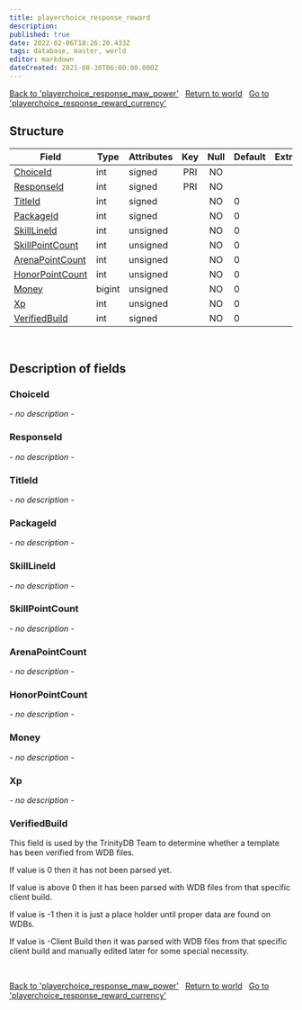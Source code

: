 ```yaml
---
title: playerchoice_response_reward
description: 
published: true
date: 2022-02-06T18:26:20.433Z
tags: database, master, world
editor: markdown
dateCreated: 2021-08-30T06:00:00.000Z
---
```


<a href="https://trinitycore.info/en/database/master/world/playerchoice_response_maw_power" class="mt-5 v-btn v-btn--depressed v-btn--flat v-btn--outlined theme--light v-size--default darkblue--text text--lighten-3"><span class="v-btn__content"><i aria-hidden="true" class="v-icon notranslate v-icon--left mdi mdi-arrow-left theme--light"></i><span>Back to 'playerchoice_response_maw_power'</span></span></a>&nbsp;&nbsp;&nbsp;<a href="https://trinitycore.info/en/database/master/world/home" class="mt-5 v-btn v-btn--depressed v-btn--flat v-btn--outlined theme--light v-size--default darkblue--text text--lighten-3"><span class="v-btn__content"><i aria-hidden="true" class="v-icon notranslate v-icon--left mdi mdi-home-outline theme--light"></i><span>Return to world</span></span></a>&nbsp;&nbsp;&nbsp;<a href="https://trinitycore.info/en/database/master/world/playerchoice_response_reward_currency" class="mt-5 v-btn v-btn--depressed v-btn--flat v-btn--outlined theme--light v-size--default darkblue--text text--lighten-3"><span class="v-btn__content"><span>Go to 'playerchoice_response_reward_currency'</span><i aria-hidden="true" class="v-icon notranslate v-icon--right mdi mdi-arrow-right theme--light"></i></span></a>

## Structure

| Field | Type | Attributes | Key | Null | Default | Extra | Comment |
| --- | --- | --- | :---: | :---: | --- | --- | --- |
| [ChoiceId](#choiceid) | int | signed | PRI | NO |  |  |  |
| [ResponseId](#responseid) | int | signed | PRI | NO |  |  |  |
| [TitleId](#titleid) | int | signed |  | NO | 0 |  |  |
| [PackageId](#packageid) | int | signed |  | NO | 0 |  |  |
| [SkillLineId](#skilllineid) | int | unsigned |  | NO | 0 |  |  |
| [SkillPointCount](#skillpointcount) | int | unsigned |  | NO | 0 |  |  |
| [ArenaPointCount](#arenapointcount) | int | unsigned |  | NO | 0 |  |  |
| [HonorPointCount](#honorpointcount) | int | unsigned |  | NO | 0 |  |  |
| [Money](#money) | bigint | unsigned |  | NO | 0 |  |  |
| [Xp](#xp) | int | unsigned |  | NO | 0 |  |  |
| [VerifiedBuild](#verifiedbuild) | int | signed |  | NO | 0 |  |  |
&nbsp;
## Description of fields

### ChoiceId
*- no description -*
&nbsp;

### ResponseId
*- no description -*
&nbsp;

### TitleId
*- no description -*
&nbsp;

### PackageId
*- no description -*
&nbsp;

### SkillLineId
*- no description -*
&nbsp;

### SkillPointCount
*- no description -*
&nbsp;

### ArenaPointCount
*- no description -*
&nbsp;

### HonorPointCount
*- no description -*
&nbsp;

### Money
*- no description -*
&nbsp;

### Xp
*- no description -*
&nbsp;

### VerifiedBuild
This field is used by the TrinityDB Team to determine whether a template has been verified from WDB files.

If value is 0 then it has not been parsed yet.

If value is above 0 then it has been parsed with WDB files from that specific client build.

If value is -1 then it is just a place holder until proper data are found on WDBs.

If value is -Client Build then it was parsed with WDB files from that specific client build and manually edited later for some special necessity.

&nbsp;

<a href="https://trinitycore.info/en/database/master/world/playerchoice_response_maw_power" class="mt-5 v-btn v-btn--depressed v-btn--flat v-btn--outlined theme--light v-size--default darkblue--text text--lighten-3"><span class="v-btn__content"><i aria-hidden="true" class="v-icon notranslate v-icon--left mdi mdi-arrow-left theme--light"></i><span>Back to 'playerchoice_response_maw_power'</span></span></a>&nbsp;&nbsp;&nbsp;<a href="https://trinitycore.info/en/database/master/world/home" class="mt-5 v-btn v-btn--depressed v-btn--flat v-btn--outlined theme--light v-size--default darkblue--text text--lighten-3"><span class="v-btn__content"><i aria-hidden="true" class="v-icon notranslate v-icon--left mdi mdi-home-outline theme--light"></i><span>Return to world</span></span></a>&nbsp;&nbsp;&nbsp;<a href="https://trinitycore.info/en/database/master/world/playerchoice_response_reward_currency" class="mt-5 v-btn v-btn--depressed v-btn--flat v-btn--outlined theme--light v-size--default darkblue--text text--lighten-3"><span class="v-btn__content"><span>Go to 'playerchoice_response_reward_currency'</span><i aria-hidden="true" class="v-icon notranslate v-icon--right mdi mdi-arrow-right theme--light"></i></span></a>

